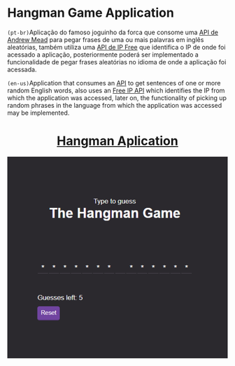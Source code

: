 # Hangman Game Application

`(pt-br)`Aplicação do famoso joguinho da forca que consome uma [API de Andrew Mead](https://puzzle.mead.io/puzzle) para pegar frases de uma ou mais palavras em inglês aleatórias, também utiliza uma [API de IP Free](https://ipinfo.io) que identifica o IP de onde foi acessado a aplicação, posteriormente poderá ser implementado a funcionalidade de pegar frases aleatórias no idioma de onde a aplicação foi acessada.

`(en-us)`Application that consumes an [API](https://puzzle.mead.io/puzzle) to get sentences of one or more random English words, also uses an [Free IP API](https://ipinfo.io) which identifies the IP from which the application was accessed, later on, the functionality of picking up random phrases in the language from which the application was accessed may be implemented.

<div align="center">
  <a href="https://capelaum-hangman.netlify.app"><h1>Hangman Aplication</h1></a>
</div>

<div align="center">
  <img src="public/img/hangman-screenshot.png" width="700">
</div>
